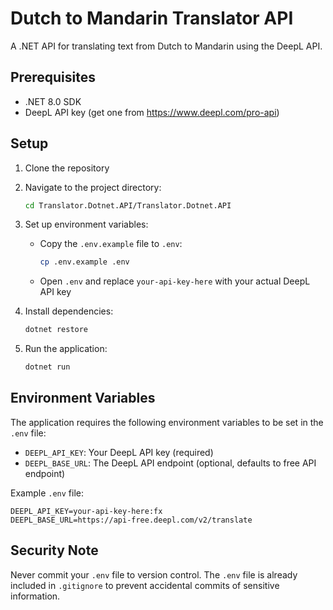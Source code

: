 # Dutch to Mandarin Translator API

A .NET API for translating text from Dutch to Mandarin using the DeepL API.

## Prerequisites

- .NET 8.0 SDK
- DeepL API key (get one from https://www.deepl.com/pro-api)

## Setup

1. Clone the repository
2. Navigate to the project directory:
   ```bash
   cd Translator.Dotnet.API/Translator.Dotnet.API
   ```

3. Set up environment variables:
   - Copy the `.env.example` file to `.env`:
     ```bash
     cp .env.example .env
     ```
   - Open `.env` and replace `your-api-key-here` with your actual DeepL API key

4. Install dependencies:
   ```bash
   dotnet restore
   ```

5. Run the application:
   ```bash
   dotnet run
   ```

## Environment Variables

The application requires the following environment variables to be set in the `.env` file:

- `DEEPL_API_KEY`: Your DeepL API key (required)
- `DEEPL_BASE_URL`: The DeepL API endpoint (optional, defaults to free API endpoint)

Example `.env` file:
```
DEEPL_API_KEY=your-api-key-here:fx
DEEPL_BASE_URL=https://api-free.deepl.com/v2/translate
```

## Security Note

Never commit your `.env` file to version control. The `.env` file is already included in `.gitignore` to prevent accidental commits of sensitive information. 